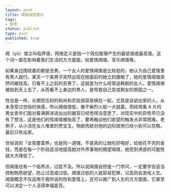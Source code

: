 ```yaml
---
layout: post
title: 阈值自控意识
tags: 
- 思考
status: publish
type: post
published: true
---
```


阈（yù）值又叫临界值，网络定义是指一个效应能够产生的最低值或最高值。这个词一直在影响着我们生活的方方面面，如爱情阈值、享乐阈值等。

如果身边围绕着的都是丑男，一个女人的爱情阈值是比较低的，她认为自己爱情里有男人就行。某天一个美男子突然出现在她面前时她立刻傻眼了，她的爱情阈值突然间被拔高，已看不上之前的丑男了。这就是为什么经常追韩剧的女人，爱情阈值被抬到天上去了，从而看不上身边的男人，是导致自己变成剩女的原因之一。

性也是一样，长期受压抑的和尚和尼姑很容易搞在一起，尤其是自幼出家的人，从未享受过世俗的快感，所以阈值很低，像干柴烈火般一点就着。而经常看 A 片的男女青年们面对着满屏进进出出的器官已经觉得没意思了，对现实中的异性早已没有了想法，这是他们的性阈值被抬高了，要再触动他们欲望的触发点非常困难。老例子，从小活在女人堆里的贾宝玉，物欲肉欲对他的边际效用已经小到可以忽略，最后只有出家。

世俗说的「女孩要富养」也是同一道理。不是真的让她吃好喝好，给她花不完的金钱，而是在每一个阶段适当地提高她对外界事物的期望阈值，她受到诱惑的可能性就大大降低了。

但阈值也有一个临界点，过犹不及。所以说阈值自控是一门学问，一定要学会适当控制物质欲望，防止过高或过低。阈值过低的人就容易犯罪，过高则会游戏人生。阈值概念不仅适用于我所说的性和爱情上，还可以推广到人生的方方面面，它甚至可以决定一个人活得幸福是否。

